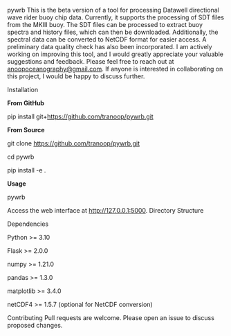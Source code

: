 pywrb
This is the beta version of a tool for processing Datawell directional wave rider buoy chip data. Currently, it supports the processing of SDT files from the MKIII buoy. The SDT files can be processed to extract buoy spectra and history files, which can then be downloaded. Additionally, the spectral data can be converted to NetCDF format for easier access. A preliminary data quality check has also been incorporated.
I am actively working on improving this tool, and I would greatly appreciate your valuable suggestions and feedback. Please feel free to reach out at anoopoceanography@gmail.com. If anyone is interested in collaborating on this project, I would be happy to discuss further.


Installation

**From GitHub**

pip install git+https://github.com/tranoop/pywrb.git

**From Source**

git clone https://github.com/tranoop/pywrb.git

cd pywrb

pip install -e .

**Usage**

pywrb

Access the web interface at http://127.0.0.1:5000.
Directory Structure

Dependencies

Python >= 3.10

Flask >= 2.0.0

numpy >= 1.21.0

pandas >= 1.3.0

matplotlib >= 3.4.0

netCDF4 >= 1.5.7 (optional for NetCDF conversion)

Contributing
Pull requests are welcome. Please open an issue to discuss proposed changes.

